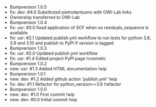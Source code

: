 - Bumpversion 1.0.5
- fix: dev: #4.0 Substituted pietrodantuono with OWI-Lab links
- Ownership transferred to OWI-Lab
- Bumpversion 1.0.4
- fix: usr: #3.0 fixed application of SCF when no residuals_sequence is available
- fix: usr: #2.1 Updated publish.yml workflow to run tests for python 3.8, 3.9 and 3.10 and publish to PyPI if version is tagged
- Bumpversion 1.0.3
- fix: usr: #2.0 Updated publish.yml workflow
- fix: usr: #1.4 Edited project PyPI page !cosmetic
- Bumpversion 1.0.2
- new: usr: #1.3 Added HTML documentation !wip
- Bumpversion 1.0.1
- new: dev: #1.2 Added github action 'publish.yml' !wip
- fix: dev: #1.1 Refactor for python_version>=3.8 !refactor
- Bumpversion 1.0.0
- new: dev: #1.0 First commit !wip
- new: dev: #0.0 Initial commit !wip
